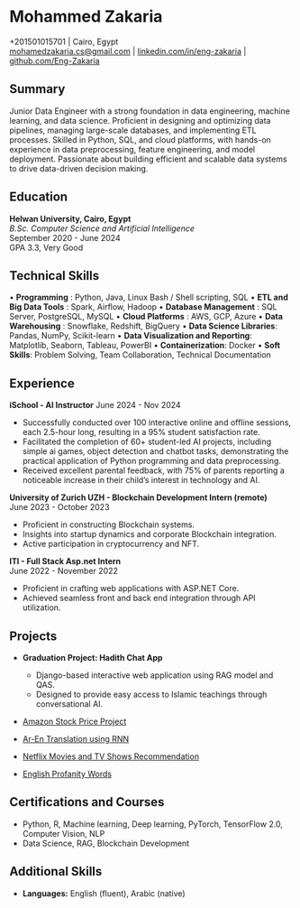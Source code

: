 # Mohammed Zakaria

+201501015701 | Cairo, Egypt  
[mohamedzakaria.cs@gmail.com](mailto:mohamedzakaria.cs@gmail.com) | [linkedin.com/in/eng-zakaria](https://linkedin.com/in/eng-zakaria) | [github.com/Eng-Zakaria](https://github.com/Eng-Zakaria)

## Summary
Junior Data Engineer with a strong foundation in data engineering, machine learning, and data science. Proficient in
designing and optimizing data pipelines, managing large-scale databases, and implementing ETL processes. Skilled in
Python, SQL, and cloud platforms, with hands-on experience in data preprocessing, feature engineering, and model
deployment. Passionate about building efficient and scalable data systems to drive data-driven decision making.

## Education
**Helwan University, Cairo, Egypt**  
*B.Sc. Computer Science and Artificial Intelligence*  
September 2020 - June 2024  
GPA 3.3, Very Good

## Technical Skills
• **Programming** : Python, Java, Linux Bash / Shell scripting, SQL
• **ETL and Big Data Tools** : Spark, Airflow, Hadoop
• **Database Management** : SQL Server, PostgreSQL, MySQL
• **Cloud Platforms** : AWS, GCP, Azure
• **Data Warehousing** : Snowflake, Redshift, BigQuery
• **Data Science Libraries**: Pandas, NumPy, Scikit-learn
• **Data Visualization and Reporting**: Matplotlib, Seaborn, Tableau, PowerBI
• **Containerization**: Docker
• **Soft Skills**: Problem Solving, Team Collaboration, Technical Documentation

## Experience
**iSchool - AI Instructor**
June 2024 - Nov 2024
- Successfully conducted over 100 interactive online and offline sessions, each 2.5-hour long, resulting in a 95% student satisfaction
rate.
- Facilitated the completion of 60+ student-led AI projects, including simple ai games, object detection and chatbot tasks,
demonstrating the practical application of Python programming and data preprocessing.
- Received excellent parental feedback, with 75% of parents reporting a noticeable increase in their child’s interest in technology
and AI.


**University of Zurich UZH - Blockchain Development Intern (remote)**  
June 2023 - October 2023  
- Proficient in constructing Blockchain systems.
- Insights into startup dynamics and corporate Blockchain integration.
- Active participation in cryptocurrency and NFT.

**ITI - Full Stack Asp.net Intern**  
June 2022 - November 2022  
- Proficient in crafting web applications with ASP.NET Core.
- Achieved seamless front and back end integration through API utilization.

## Projects
- **Graduation Project: Hadith Chat App**
  - Django-based interactive web application using RAG model and QAS.
  - Designed to provide easy access to Islamic teachings through conversational AI.

- [Amazon Stock Price Project](https://github.com/Eng-Zakaria/Amazon_Stock_Price.git)
- [Ar-En Translation using RNN](https://github.com/Eng-Zakaria/RNN_Translation_AR_EN.git)
- [Netflix Movies and TV Shows Recommendation](https://github.com/Eng-Zakaria/Netflix_Movies_and_TV_Shows.git)
- [English Profanity Words](https://github.com/Eng-Zakaria/English-profanity-words.git)

## Certifications and Courses
- Python, R, Machine learning, Deep learning, PyTorch, TensorFlow 2.0, Computer Vision, NLP
- Data Science, RAG, Blockchain Development

## Additional Skills
- **Languages:** English (fluent), Arabic (native)
